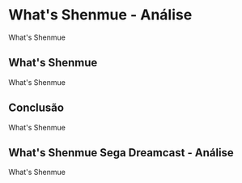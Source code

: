 ---
---

# What's Shenmue - Análise

What's Shenmue

## What's Shenmue

What's Shenmue

## Conclusão

What's Shenmue

## What's Shenmue Sega Dreamcast - Análise

What's Shenmue
